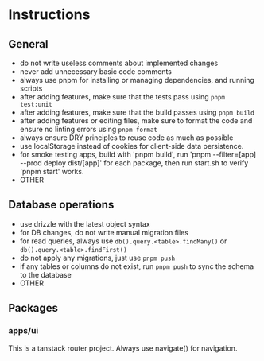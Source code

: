# Instructions

## General

- do not write useless comments about implemented changes
- never add unnecessary basic code comments
- always use pnpm for installing or managing dependencies, and running scripts
- after adding features, make sure that the tests pass using `pnpm test:unit`
- after adding features, make sure that the build passes using `pnpm build`
- after adding features or editing files, make sure to format the code and ensure no linting errors using `pnpm format`
- always ensure DRY principles to reuse code as much as possible
- use localStorage instead of cookies for client-side data persistence.
- for smoke testing apps, build with 'pnpm build', run 'pnpm --filter=[app] --prod deploy dist/[app]' for each package, then run start.sh to verify 'pnpm start' works.
- OTHER

## Database operations

- use drizzle with the latest object syntax
- for DB changes, do not write manual migration files
- for read queries, always use `db().query.<table>.findMany()` or `db().query.<table>.findFirst()`
- do not apply any migrations, just use `pnpm push`
- if any tables or columns do not exist, run `pnpm push` to sync the schema to the database
- OTHER

## Packages

### apps/ui

This is a tanstack router project. Always use navigate() for navigation.
